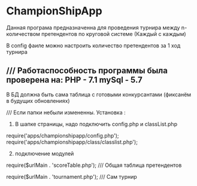 # ChampionShipApp

Данная програма предназначенна для проведения турнира между n-количеством претендентов по круговой системе (Каждый с каждым)

В config фаиле можно настроить количество претендентов за 1 ход турнира



/// Работаспособность программы была проверена на:
PHP - 7.1
mySql - 5.7
-----------------------------------------------------------------------------------

В БД должна быть сама таблица с готовыми конкурсантами (фиксанём в будущих обновлениях)

///  Если папки небыли измененны.
Установка : 

1. В шапке страницы, надо подключить config.php и classList.php
 
require('apps/championshipapp/config.php');
require('apps/championshipapp/class/classlist.php');


2. подключение модулей 


require($urlMain . 'scoreTable.php');  /// Общая таблица претендентов 

require($urlMain . 'tournament.php');  /// Сам турнир


